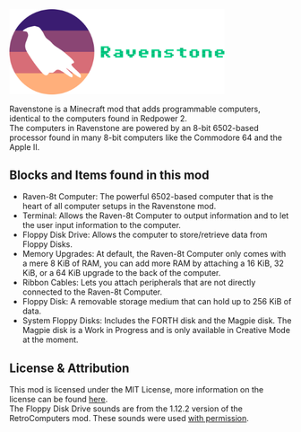 <img src="doc/Ravenstone (Full Logo).svg" width="384">

Ravenstone is a Minecraft mod that adds programmable computers, identical to the computers found in Redpower 2.    
The computers in Ravenstone are powered by an 8-bit 6502-based processor found in many 8-bit computers like the Commodore 64 and the Apple II.

## Blocks and Items found in this mod
- Raven-8t Computer: The powerful 6502-based computer that is the heart of all computer setups in the Ravenstone mod.
- Terminal: Allows the Raven-8t Computer to output information and to let the user input information to the computer.
- Floppy Disk Drive: Allows the computer to store/retrieve data from Floppy Disks.
- Memory Upgrades: At default, the Raven-8t Computer only comes with a mere 8 KiB of RAM, you can add more RAM by attaching a 16 KiB, 32 KiB, or a 64 KiB upgrade to the back of the computer.
- Ribbon Cables: Lets you attach peripherals that are not directly connected to the Raven-8t Computer.
- Floppy Disk: A removable storage medium that can hold up to 256 KiB of data.
- System Floppy Disks: Includes the FORTH disk and the Magpie disk. The Magpie disk is a Work in Progress and is only available in Creative Mode at the moment.

## License & Attribution
This mod is licensed under the MIT License, more information on the license can be found [here](https://github.com/Talon396/Ravenstone/blob/main/LICENSE).    
The Floppy Disk Drive sounds are from the 1.12.2 version of the RetroComputers mod. These sounds were used [with permission](https://github.com/2xsaiko/retrocomputers/issues/8).